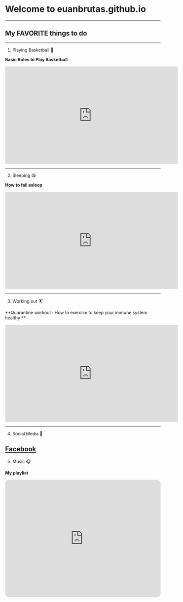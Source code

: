 # **Welcome to euanbrutas.github.io**
---
## My **FAVORITE** things to do
----
1. Playing Basketball 🏀

**Basic Rules to Play Basketball**

<iframe width="560" height="315" src="https://www.youtube.com/embed/XbtmGKif7Ck" title="YouTube video player" frameborder="0" allow="accelerometer; autoplay; clipboard-write; encrypted-media; gyroscope; picture-in-picture" allowfullscreen></iframe>

---
2. Sleeping 😪

**How to fall asleep**

<iframe width="560" height="315" src="https://www.youtube.com/embed/SxvNmOTrohw" title="YouTube video player" frameborder="0" allow="accelerometer; autoplay; clipboard-write; encrypted-media; gyroscope; picture-in-picture" allowfullscreen></iframe>

---
3. Working out 🏋️

**Quarantine workout : How to exercise to keep your immune system healthy **

<iframe width="560" height="315" src="https://www.youtube.com/embed/1piFN_ioMVI" title="YouTube video player" frameborder="0" allow="accelerometer; autoplay; clipboard-write; encrypted-media; gyroscope; picture-in-picture" allowfullscreen></iframe>

---
4. Social Media 📱

[**Facebook**](https://www.facebook.com/euan.brutas)
---
5. Music 🎧

**My playlist**

<iframe style="border-radius:12px" src="https://open.spotify.com/embed/playlist/5XwPFK5kLZB0I6IhFhlpsR?utm_source=generator" width="100%" height="380" frameBorder="0" allowfullscreen="" allow="autoplay; clipboard-write; encrypted-media; fullscreen; picture-in-picture" loading="lazy"></iframe>


